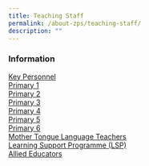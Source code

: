 ```yaml
---
title: Teaching Staff
permalink: /about-zps/teaching-staff/
description: ""
---
```

### **Information**

[Key Personnel](/list-of-teaching-staff/key-personnel/)
<br>[Primary 1](/list-of-teaching-staff/primary-1/)
<br>[Primary 2](/list-of-teaching-staff/primary-2/)
<br>[Primary 3](/list-of-teaching-staff/primary-3/)
<br>[Primary 4](/list-of-teaching-staff/primary-4/)
<br>[Primary 5](/list-of-teaching-staff/primary-5/)
<br>[Primary 6](/list-of-teaching-staff/primary-6/)
<br>[Mother Tongue Language Teachers](/list-of-teaching-staff/mother-tongue-language-teachers/)
<br>[Learning Support Programme (LSP)](/list-of-teaching-staff/learning-support-programme-lsp/)
<br>[Allied Educators](/list-of-teaching-staff/allied-educators/)